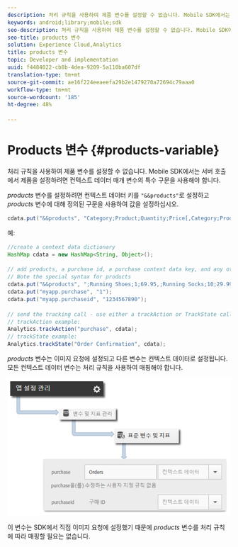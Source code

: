 ```yaml
---
description: 처리 규칙을 사용하여 제품 변수를 설정할 수 없습니다. Mobile SDK에서는 서버 호출에서 제품을 설정하려면 컨텍스트 데이터 매개 변수의 특수 구문을 사용해야 합니다.
keywords: android;library;mobile;sdk
seo-description: 처리 규칙을 사용하여 제품 변수를 설정할 수 없습니다. Mobile SDK에서는 서버 호출에서 제품을 설정하려면 컨텍스트 데이터 매개 변수의 특수 구문을 사용해야 합니다.
seo-title: products 변수
solution: Experience Cloud,Analytics
title: products 변수
topic: Developer and implementation
uuid: f4484022-cb8b-4dea-9209-5a110ba607df
translation-type: tm+mt
source-git-commit: ae16f224eeaeefa29b2e1479270a72694c79aaa0
workflow-type: tm+mt
source-wordcount: '185'
ht-degree: 48%

---
```



# Products 변수 {#products-variable}

처리 규칙을 사용하여 제품 변수를 설정할 수 없습니다. Mobile SDK에서는 서버 호출에서 제품을 설정하려면 컨텍스트 데이터 매개 변수의 특수 구문을 사용해야 합니다.

*products* 변수를 설정하려면 컨텍스트 데이터 키를 `"&&products"`로 설정하고 *products* 변수에 대해 정의된 구문을 사용하여 값을 설정하십시오.

```java
cdata.put("&&products", "Category;Product;Quantity;Price[,Category;Product;Quantity;Price]");
```

예:

```java
//create a context data dictionary 
HashMap cdata = new HashMap<String, Object>(); 
 
// add products, a purchase id, a purchase context data key, and any other data you want to collect. 
// Note the special syntax for products 
cdata.put("&&products", ";Running Shoes;1;69.95,;Running Socks;10;29.99"); 
cdata.put("myapp.purchase", "1"); 
cdata.put("myapp.purchaseid", "1234567890"); 
 
// send the tracking call - use either a trackAction or TrackState call. 
// trackAction example: 
Analytics.trackAction("purchase", cdata); 
// trackState example: 
Analytics.trackState("Order Confirmation", cdata);
```

*products* 변수는 이미지 요청에 설정되고 다른 변수는 컨텍스트 데이터로 설정됩니다. 모든 컨텍스트 데이터 변수는 처리 규칙을 사용하여 매핑해야 합니다.

![](assets/map-products.png)

이 변수는 SDK에서 직접 이미지 요청에 설정했기 때문에 *products* 변수를 처리 규칙에 따라 매핑할 필요는 없습니다.
